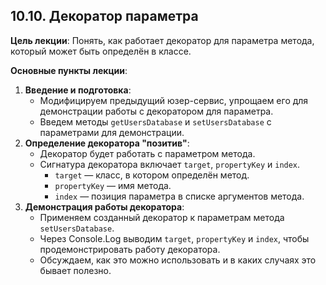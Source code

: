 ## 10.10. Декоратор параметра

**Цель лекции**: Понять, как работает декоратор для параметра метода, который может быть определён в классе.

**Основные пункты лекции**:

1.  **Введение и подготовка**:
    -   Модифицируем предыдущий юзер-сервис, упрощаем его для демонстрации работы с декоратором для параметра.
    -   Введем методы `getUsersDatabase` и `setUsersDatabase` с параметрами для демонстрации.
2.  **Определение декоратора "позитив"**:
    -   Декоратор будет работать с параметром метода.
    -   Сигнатура декоратора включает `target`, `propertyKey` и `index`.
        -   `target` — класс, в котором определён метод.
        -   `propertyKey` — имя метода.
        -   `index` — позиция параметра в списке аргументов метода.
3.  **Демонстрация работы декоратора**:
    -   Применяем созданный декоратор к параметрам метода `setUsersDatabase`.
    -   Через Console.Log выводим `target`, `propertyKey` и `index`, чтобы продемонстрировать работу декоратора.
    -   Обсуждаем, как это можно использовать и в каких случаях это бывает полезно.

